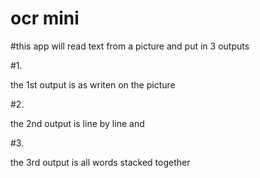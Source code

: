 # ocr mini

#this app will read text from a picture and put in 3 outputs 

#1. 

the 1st output is as writen on the picture 

#2. 

the 2nd output is line by line and 

#3.

the 3rd output is all words stacked together
